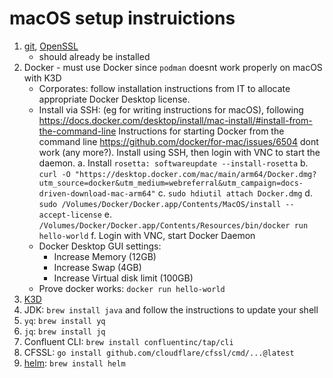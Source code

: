 # macOS setup instruictions

1. [git](https://git-scm.com/), [OpenSSL](https://www.openssl.org/)
    * should already be installed
2. Docker - must use Docker since `podman` doesnt work properly on macOS with K3D
    * Corporates: follow installation instructions from IT to allocate appropriate Docker Desktop license.
    * Install via SSH: (eg for writing instructions for macOS), following https://docs.docker.com/desktop/install/mac-install/#install-from-the-command-line Instructions for starting Docker from the command line https://github.com/docker/for-mac/issues/6504 dont work (any more?). Install using SSH, then login with VNC to start the daemon.
        a. Install `rosetta: softwareupdate --install-rosetta`
        b. `curl -O "https://desktop.docker.com/mac/main/arm64/Docker.dmg?utm_source=docker&utm_medium=webreferral&utm_campaign=docs-driven-download-mac-arm64"`
        c. `sudo hdiutil attach Docker.dmg`
        d. `sudo /Volumes/Docker/Docker.app/Contents/MacOS/install --accept-license`
        e. `/Volumes/Docker/Docker.app/Contents/Resources/bin/docker run hello-world`
        f. Login with VNC, start Docker Daemon
    * Docker Desktop GUI settings:
        * Increase Memory (12GB)
        * Increase Swap (4GB)
        * Increase Virtual disk limit (100GB)
    * Prove docker works: `docker run hello-world`
3. [K3D](https://k3d.io/v5.4.1/#installation)
4. JDK: `brew install java` and follow the instructions to update your shell
5. `yq`: `brew install yq`
6. `jq`: `brew install jq`
7. Confluent CLI: `brew install confluentinc/tap/cli`
8. CFSSL: `go install github.com/cloudflare/cfssl/cmd/...@latest`
9. [helm](https://helm.sh/): `brew install helm`

